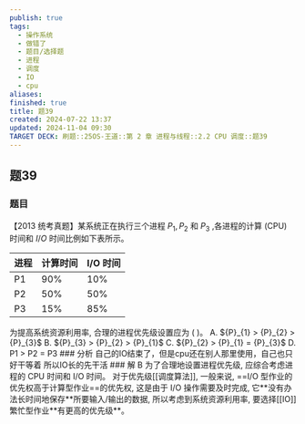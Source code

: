 ```yaml
---
publish: true
tags:
  - 操作系统
  - 做错了
  - 题目/选择题
  - 进程
  - 调度
  - IO
  - cpu
aliases: 
finished: true
title: 题39
created: 2024-07-22 13:37
updated: 2024-11-04 09:30
TARGET DECK: 刷题::25OS-王道::第 2 章 进程与线程::2.2 CPU 调度::题39
---
```


## 题39
### 题目
【2013 统考真题】某系统正在执行三个进程 ${P}_{1},{P}_{2}$ 和 ${P}_{3}$ ,各进程的计算 (CPU) 时间和 $I/O$ 时间比例如下表所示。
<table><thead><tr><th>进程</th><th>计算时间</th><th>I/O 时间</th></tr></thead><tr><td>P1</td><td>90%</td><td>10%</td></tr><tr><td>P2</td><td>50%</td><td>50%</td></tr><tr><td>P3</td><td>15%</td><td>85%</td></tr></table>
为提高系统资源利用率, 合理的进程优先级设置应为 ( )。
A. ${P}_{1} > {P}_{2} > {P}_{3}$ 
B. ${P}_{3} > {P}_{2} > {P}_{1}$
C. ${P}_{2} > {P}_{1} = {P}_{3}$ 
D. P1 > P2 = P3
### 分析
自己的IO结束了，但是cpu还在别人那里使用，自己也只好干等着
所以IO长的先干活
### 解
B
为了合理地设置进程优先级, 应综合考虑进程的 CPU 时间和 I/O 时间。
对于优先级[[调度算法]], 一般来说, ==I/O 型作业的优先权高于计算型作业==的优先权, 这是由于 I/O 操作需要及时完成, 它**没有办法长时间地保存**所要输入/输出的数据, 所以考虑到系统资源利用率, 要选择[[IO]]繁忙型作业**有更高的优先级**。
<!--ID: 1726714202406-->

